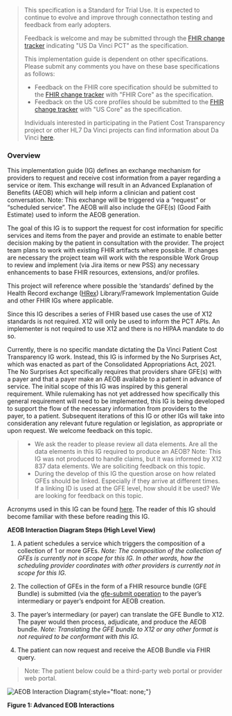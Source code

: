 <blockquote class="stu-note">
<p>
This specification is a Standard for Trial Use. It is expected to continue to evolve and improve through connectathon testing and feedback from early adopters.
</p>
<p>
Feedback is welcome and may be submitted through the <a href="http://hl7.org/fhir-issues">FHIR change tracker</a> indicating "US Da Vinci PCT" as the specification.
</p>
<p>
This implementation guide is dependent on other specifications. Please submit any comments you have on these base specifications as follows:
</p>
<ul>  
  <li>Feedback on the FHIR core specification should be submitted to the <a href="http://hl7.org/fhir-issues">FHIR change tracker</a> with "FHIR Core" as the specification. </li>
  <li>Feedback on the US core profiles should be submitted to the <a href="http://hl7.org/fhir-issues">FHIR change tracker</a> with "US Core" as the specification. </li>
</ul>
<p>
Individuals interested in participating in the Patient Cost Transparency project or other HL7 Da Vinci projects can find information about Da Vinci <a href="http://www.hl7.org/about/davinci">here</a>.
</p>
</blockquote>

### Overview
This implementation guide (IG) defines an exchange mechanism for providers to request and receive cost information from a payer regarding a service or item. This exchange will result in an Advanced Explanation of Benefits (AEOB) which will help inform a clinician and patient cost conversation. Note: This exchange will be triggered via a “request” or “scheduled service”. The AEOB will also include the GFE(s) (Good Faith Estimate) used to inform the AEOB generation.

The goal of this IG is to support the request for cost information for specific services and items from the payer and provide an estimate to enable better decision making by the patient in consultation with the provider. The project team plans to work with existing FHIR artifacts where possible. If changes are necessary the project team will work with the responsible Work Group to review and implement (via Jira items or new PSS) any necessary enhancements to base FHIR resources, extensions, and/or profiles.

This project will reference where possible the ‘standards’ defined by the Health Record exchange ([HRex](http://hl7.org/fhir/us/davinci-hrex/2020Sep/)) Library/Framework Implementation Guide and other FHIR IGs where applicable.

Since this IG describes a series of FHIR based use cases the use of X12 standards is not required. X12 will only be used to inform the PCT APIs. An implementer is not required to use X12 and there is no HIPAA mandate to do so.

Currently, there is no specific mandate dictating the Da Vinci Patient Cost Transparency IG work. Instead, this IG is informed by the No Surprises Act, which was enacted as part of the Consolidated Appropriations Act, 2021. The No Surprises Act specifically requires that providers share GFE(s) with a payer and that a payer make an AEOB available to a patient in advance of service. The initial scope of this IG was inspired by this general requirement. While rulemaking has not yet addressed how specifically this general requirement will need to be implemented, this IG is being developed to support the flow of the necessary information from providers to the payer, to a patient. Subsequent iterations of this IG or other IGs will take into consideration any relevant future regulation or legislation, as appropriate or upon request. We welcome feedback on this topic.

<blockquote class="stu-note">
<ul>  
    <li>We ask the reader to please review all data elements. Are all the data elements in this IG required to produce an AEOB? Note: This IG was not produced to handle claims, but it was informed by X12 837 data elements. We are soliciting feedback on this topic.</li>
    <li>During the develop of this IG the question arose on how related GFEs should be linked. Especially if they arrive at different times. If a linking ID is used at the GFE level, how should it be used? We are looking for feedback on this topic.</li>
</ul>
</blockquote>

Acronyms used in this IG can be found [here](use_cases.html#terms-and-concepts). The reader of this IG should become familiar with these before reading this IG.

**AEOB Interaction Diagram Steps (High Level View)**

1. A patient schedules a service which triggers the composition of a collection of 1 or more GFEs. <em>Note: The composition of the collection of GFEs is currently not in scope for this IG. In other words, how the scheduling provider coordinates with other providers is currently not in scope for this IG. </em>

2. The collection of GFEs in the form of a FHIR resource bundle (GFE Bundle) is submitted (via the [gfe-submit operation](OperationDefinition-GFE-submit.html) to the payer’s intermediary or payer’s endpoint for AEOB creation.  

3. The payer’s intermediary (or payer) can translate the GFE Bundle to X12. The payer would then process, adjudicate, and produce the AEOB bundle. <em>Note: Translating the GFE bundle to X12 or any other format is not required to be conformant with this IG. </em>

4. The patient can now request and receive the AEOB Bundle via FHIR query.

>Note: The patient below could be a third-party web portal or provider web portal.     

![AEOB Interaction Diagram](AEOB-interaction.drawio.png){:style="float: none;"}

**Figure 1: Advanced EOB Interactions**
